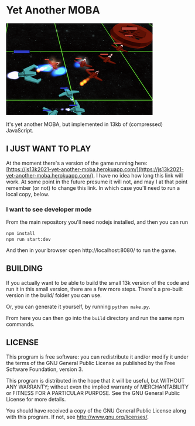 # Yet Another MOBA

![](image_large.png)

It's yet another MOBA, but implemented in 13kb of (compressed) JavaScript.

## I JUST WANT TO PLAY

At the moment there's a version of the game running here: [https://js13k2021-yet-another-moba.herokuapp.com/](https://js13k2021-yet-another-moba.herokuapp.com/).
I have no idea how long this link will work. At some point in the future presume it will not, and may I at that point remember (or not) to change this link.
In which case you'll need to run a local copy, below.

### I want to see developer mode

From the main repository you'll need nodejs installed, and then you can run

```
npm install
npm run start:dev
```

And then in your browser open http://localhost:8080/ to run the game.


## BUILDING

If you actually want to be able to build the small 13k version of the code and run it in this small version, there are a few more steps. There's a pre-built version in the build/ folder you can use.

Or, you can generate it yourself, by running `python make.py`.

From here you can then go into the `build` directory and run the same npm commands.


## LICENSE

This program is free software: you can redistribute it and/or modify it under the terms of the GNU General Public License as published by the Free Software Foundation, version 3.

This program is distributed in the hope that it will be useful, but WITHOUT ANY WARRANTY; without even the implied warranty of MERCHANTABILITY or FITNESS FOR A PARTICULAR PURPOSE. See the GNU General Public License for more details.

You should have received a copy of the GNU General Public License along with this program. If not, see http://www.gnu.org/licenses/.
